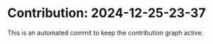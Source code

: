 # Contribution: 2024-12-25-23-37
This is an automated commit to keep the contribution graph active.
